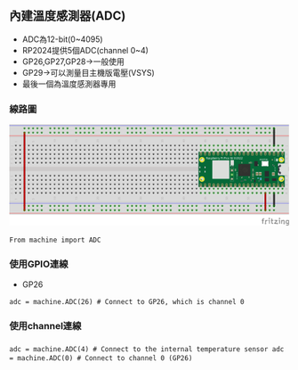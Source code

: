 ## 內建溫度感測器(ADC)
- ADC為12-bit(0~4095)
- RP2024提供5個ADC(channel 0~4)
- GP26,GP27,GP28->一般使用
- GP29->可以測量目主機版電壓(VSYS)
- 最後一個為溫度感測器專用

### 線路圖

![](./images/pic1.png)

```
From machine import ADC
```


### 使用GPIO連線 
- GP26

```
adc = machine.ADC(26) # Connect to GP26, which is channel 0
```


### 使用channel連線

###

```
adc = machine.ADC(4) # Connect to the internal temperature sensor adc = machine.ADC(0) # Connect to channel 0 (GP26)
```



